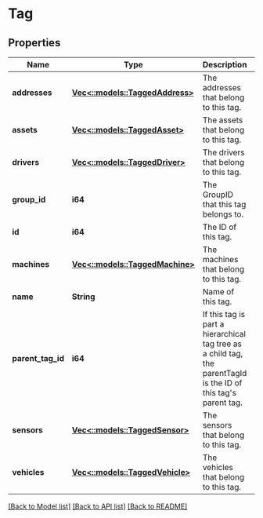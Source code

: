 # Tag

## Properties
Name | Type | Description | Notes
------------ | ------------- | ------------- | -------------
**addresses** | [**Vec<::models::TaggedAddress>**](TaggedAddress.md) | The addresses that belong to this tag. | [optional] [default to null]
**assets** | [**Vec<::models::TaggedAsset>**](TaggedAsset.md) | The assets that belong to this tag. | [optional] [default to null]
**drivers** | [**Vec<::models::TaggedDriver>**](TaggedDriver.md) | The drivers that belong to this tag. | [optional] [default to null]
**group_id** | **i64** | The GroupID that this tag belongs to. | [optional] [default to null]
**id** | **i64** | The ID of this tag. | [default to null]
**machines** | [**Vec<::models::TaggedMachine>**](TaggedMachine.md) | The machines that belong to this tag. | [optional] [default to null]
**name** | **String** | Name of this tag. | [default to null]
**parent_tag_id** | **i64** | If this tag is part a hierarchical tag tree as a child tag, the parentTagId is the ID of this tag&#39;s parent tag. | [optional] [default to null]
**sensors** | [**Vec<::models::TaggedSensor>**](TaggedSensor.md) | The sensors that belong to this tag. | [optional] [default to null]
**vehicles** | [**Vec<::models::TaggedVehicle>**](TaggedVehicle.md) | The vehicles that belong to this tag. | [optional] [default to null]

[[Back to Model list]](../README.md#documentation-for-models) [[Back to API list]](../README.md#documentation-for-api-endpoints) [[Back to README]](../README.md)


